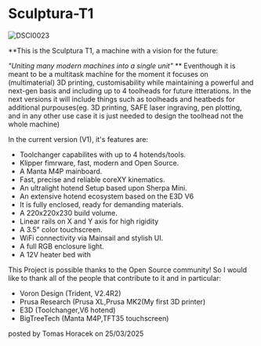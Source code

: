 # Sculptura-T1

![DSCI0023](https://github.com/user-attachments/assets/8ce202cc-6661-4a3f-aa82-90043cb3f4e2)

**This is the Sculptura T1, a machine with a vision for the future:

_"Uniting many modern machines into a single unit"_
**
Eventhough it is meant to be a multitask machine for the moment it focuses on (multimaterial) 3D printing, customisability while maintaining a powerful and next-gen basis and including up to 4 toolheads for future ittterations. In the next versions it will include things such as toolheads and heatbeds for additional purpouses(eg. 3D printing, SAFE laser ingraving, pen plotting, and in any other use case it is just needed to design the toolhead not the whole machine)


In the current version (V1), it's features are:
- Toolchanger capabilites with up to 4 hotends/tools.
- Klipper fimrware, fast, modern and Open Source.
- A Manta M4P mainboard.
- Fast, precise and reliable coreXY kinematics.
- An ultralight hotend Setup based upon Sherpa Mini.
- An extensive hotend ecosystem based on the E3D V6
- It is fully enclosed, ready for demanding materials.
- A 220x220x230 build volume.
- Linear rails on X and Y axis for high rigidity
- A 3.5" color touchscreen.
- WiFi connectivity via Mainsail and stylish UI.
- A full RGB enclosure light.
- A 12V heater bed with 

This Project is possible thanks to the Open Source community!
So I would like to thank all of the people that contribute to it and in particular: 
- Voron Design (Trident, V2.4R2)
- Prusa Research (Prusa XL,Prusa MK2(My first 3D printer)
- E3D (Toolchanger,V6 hotend)
- BigTreeTech (Manta M4P,TFT35 touchscreen)


posted by Tomas Horacek on 25/03/2025

